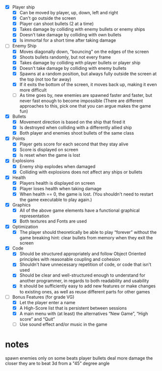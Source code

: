 - [x] Player ship
    - [x] Can be moved by player, up, down, left and right
    - [x] Can't go outside the screen
    - [x] Player can shoot bullets (2 at a time)
    - [x] Takes damage by colliding with enemy bullets or enemy ships
    - [x] Doesn't take damage by colliding with own bullets
    - [x] Is immortal for a short time after taking damage
- [ ] Enemy Ship
    - [x] Moves diagonally down, "bouncing" on the edges of the screen
    - [x] Shoots bullets randomly, but not every frame
    - [x] Takes damage by colliding with player bullets or player ship
    - [x] Doesn't take damage by colliding with enemy bullets
    - [x] Spawns at a random position, but always fully outside the screen at the top (not too far away)
    - [x] If it exits the bottom of the screen, it moves back up, making it even more difficult
    - [ ] As time goes by, new enemies are spawned faster and faster, but never fast enough to become impossible (There are different approaches to this, pick one that you can argue makes the game fun)
- [x] Bullets
    - [x] Movement direction is based on the ship that fired it
    - [x] Is destroyed when colliding with a differently allied ship
    - [x] Both player and enemies shoot bullets of the same class
- [x] Points
    - [x] Player gets score for each second that they stay alive
    - [x] Score is displayed on screen
    - [x] Is reset when the game is lost
- [x] Explosions
    - [x] Enemy ship explodes when damaged
    - [x] Colliding with explosions does not affect any ships or bullets
- [x] Health
    - [x] Players health is displayed on screen
    - [x] Player loses health when taking damage
    - [x] When health == 0, the game is lost. (You shouldn't need to restart the game executable to play again.)
- [x] Graphics
    - [x] All of the above game elements have a functional graphical representation
    - [x] Both textures and Fonts are used
- [x] Optimization
    - [x] The player should theoretically be able to play “forever” without the game breaking
            hint: clear bullets from memory when they exit the screen
- [x] Code
    - [x] Should be structured appropriately and follow Object Oriented principles with reasonable coupling and cohesion
    - [x] Shouldn't have unnecessary repetition of code, or code that isn't used
    - [x] Should be clear and well-structured enough to understand for another programmer, in regards to both readability and usability
    - [x] It should be sufficiently easy to add new features or make changes to existing ones, as well as reuse different parts for other games
- [ ] Bonus Features (for grade VG)
    - [x] Let the player enter a name
    - [x] A High-Score list that is persistent between sessions
    - [x] A main menu with (at least) the alternatives “New Game”, “High score” and “Quit”
    - [ ] Use sound effect and/or music in the game

# notes
spawn enemies only on some beats
player bullets deal more damage the closer they are to beat
3d from a "45" degree angle